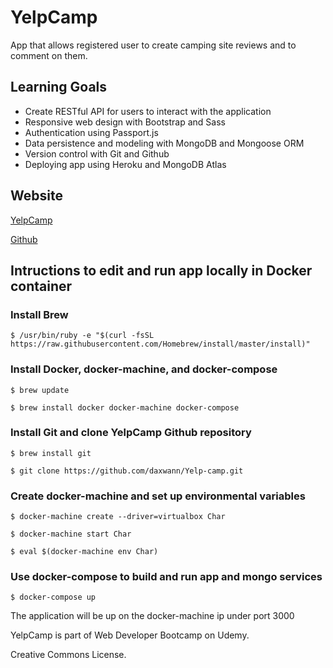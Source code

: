 # YelpCamp

App that allows registered user to create camping site reviews and to comment on them.

## Learning Goals

- Create RESTful API for users to interact with the application
- Responsive web design with Bootstrap and Sass
- Authentication using Passport.js
- Data persistence and modeling with MongoDB and Mongoose ORM
- Version control with Git and Github
- Deploying app using Heroku and MongoDB Atlas

## Website

[YelpCamp](https://yelp-clone-camping.herokuapp.com/)

[Github](https://github.com/daxwann/Yelp-camp)

## Intructions to edit and run app locally in Docker container

### Install Brew

`$ /usr/bin/ruby -e "$(curl -fsSL https://raw.githubusercontent.com/Homebrew/install/master/install)"`

### Install Docker, docker-machine, and docker-compose

`$ brew update`

`$ brew install docker docker-machine docker-compose`

### Install Git and clone YelpCamp Github repository

`$ brew install git`

`$ git clone https://github.com/daxwann/Yelp-camp.git`
 
### Create docker-machine and set up environmental variables

`$ docker-machine create --driver=virtualbox Char`

`$ docker-machine start Char`

`$ eval $(docker-machine env Char)`

### Use docker-compose to build and run app and mongo services

`$ docker-compose up`

The application will be up on the docker-machine ip under port 3000

YelpCamp is part of Web Developer Bootcamp on Udemy.

Creative Commons License. 
